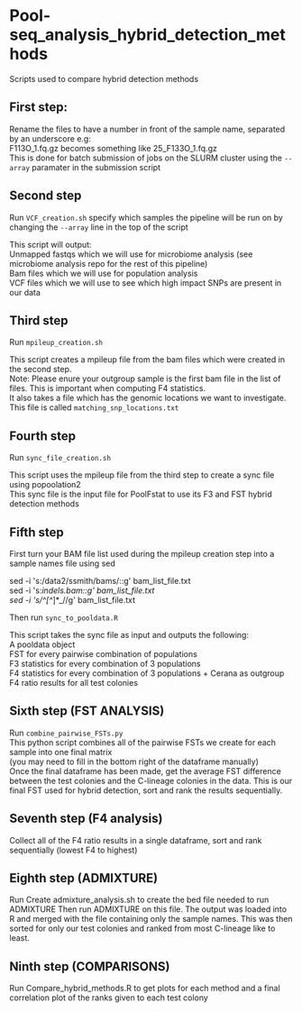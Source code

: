 # Pool-seq_analysis_hybrid_detection_methods
Scripts used to compare hybrid detection methods

## First step:
Rename the files to have a number in front of the sample name, separated by an underscore e.g:  
F113O_1.fq.gz becomes something like 25_F133O_1.fq.gz  
This is done for batch submission of jobs on the SLURM cluster using the ```--array```  paramater in the submission script  


## Second step
Run ```VCF_creation.sh``` specify which samples the pipeline will be run on by changing the ```--array``` line in the top of the script

This script will output:  
Unmapped fastqs which we will use for microbiome analysis (see microbiome analysis repo for the rest of this pipeline)  
Bam files which we will use for population analysis  
VCF files which we will use to see which high impact SNPs are present in our data 

## Third step
Run ```mpileup_creation.sh```  
  
This script creates a mpileup file from the bam files which were created in the second step.   
Note: Please enure your outgroup sample is the first bam file in the list of files. This is important when computing F4 statistics.  
It also takes a file which has the genomic locations we want to investigate.   
This file is called ```matching_snp_locations.txt```

## Fourth step
Run ```sync_file_creation.sh```  
  
This script uses the mpileup file from the third step to create a sync file using popoolation2  
This sync file is the input file for PoolFstat to use its F3 and FST hybrid detection methods

## Fifth step
First turn your BAM file list used during the mpileup creation step into a sample names file using sed

sed -i 's:/data2/ssmith/bams/::g' bam_list_file.txt  
sed -i 's:_indels.bam::g' bam_list_file.txt  
sed -i 's/^[^_]*_//g' bam_list_file.txt  

Then run ```sync_to_pooldata.R```  

This script takes the sync file as input and outputs the following:  
A pooldata object  
FST for every pairwise combination of populations  
F3 statistics for every combination of 3 populations  
F4 statistics for every combination of 3 populations + Cerana as outgroup 
F4 ratio results for all test colonies

## Sixth step  (FST ANALYSIS)
Run ```combine_pairwise_FSTs.py```  
This python script combines all of the pairwise FSTs we create for each sample into one final matrix  
(you may need to fill in the bottom right of the dataframe manually)  
Once the final dataframe has been made, get the average FST difference between the test colonies and the C-lineage colonies in the data.
This is our final FST used for hybrid detection, sort and rank the results sequentially.

## Seventh step (F4 analysis)
Collect all of the F4 ratio results in a single dataframe, sort and rank sequentially (lowest F4 to highest)

## Eighth step (ADMIXTURE)
Run Create admixture_analysis.sh to create the bed file needed to run ADMIXTURE
Then run ADMIXTURE on this file.
The output was loaded into R and merged with the file containing only the sample names. 
This was then sorted for only our test colonies and ranked from most C-lineage like to least.

## Ninth step (COMPARISONS)
Run Compare_hybrid_methods.R to get plots for each method and a final correlation plot of the ranks given to each test colony


